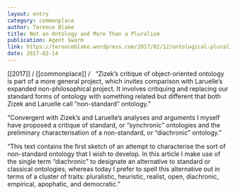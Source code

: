 ```yaml
---
layout: entry
category: commonplace
author: Terence Blake
title: Not an Ontology and More Than a Pluralism
publication: Agent Swarm
link: https://terenceblake.wordpress.com/2017/02/12/ontological-pluralism-not-an-ontology-and-more-than-a-pluralism/
date: 2017-02-14
---
```


[[2017]] / [[commonplace]] / 
 
“Zizek’s critique of object-oriented ontology is part of a more general project, which invites comparison with Laruelle’s expanded non-philosophical project. It involves critiquing and replacing our standard forms of ontology with something related but different that both Zizek and Laruelle call “non-standard” ontology.”

“Convergent with Zizek’s and Laruelle’s analyses and arguments I myself have proposed a critique of standard, or “synchronic” ontologies and the preliminary characterisation of a non-standard, or “diachronic” ontology.”

“This text contains the first sketch of an attempt to characterise the sort of non-standard ontology that I wish to develop. In this article I make use of the single term “diachronic” to designate an alternative to standard or classical ontologies, whereas today I prefer to spell this alternative out in terms of a cluster of traits: pluralistic, heuristic, realist, open, diachronic, empirical, apophatic, and democratic.”



